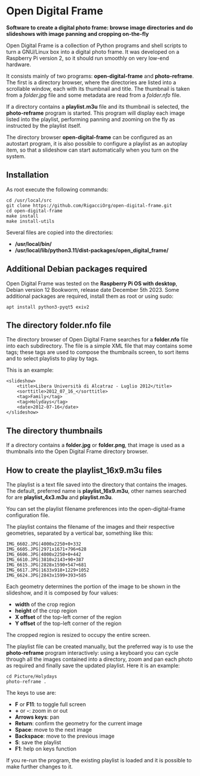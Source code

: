 # Open Digital Frame

**Software to create a digital photo frame: browse image directories and do slideshows with image panning and cropping on-the-fly**

Open Digital Frame is a collection of Python programs and shell 
scripts to turn a GNU/Linux box into a digital photo frame. It 
was developed on a Raspberry Pi version 2, so it should run 
smoothly on very low-end hardware.

It consists mainly of two programs: **open-digital-frame** and 
**photo-reframe**. The first is a directory browser, where the 
directories are listed into a scrollable window, each with its 
thumbnail and title. The thumbnail is taken from a _folder.jpg_ 
file and some metadata are read from a _folder.nfo_ file.

If a directory contains a **playlist.m3u** file and its 
thumbnail is selected, the **photo-reframe** program is started. 
This program will display each image listed into the playlist, 
performing panning and zooming on the fly as instructed by the 
playlist itself.

The directory browser **open-digital-frame** can be configured 
as an autostart program, it is also possible to configure a 
playlist as an autoplay item, so that a slideshow can start 
automatically when you turn on the system.

## Installation

As root execute the following commands:


```
cd /usr/local/src
git clone https://github.com/RigacciOrg/open-digital-frame.git
cd open-digital-frame
make install
make install-utils
```

Several files are copied into the directories:

* **/usr/local/bin/**
* **/usr/local/lib/python3.11/dist-packages/open_digital_frame/**


## Additional Debian packages required

Open Digital Frame was tested on the **Raspberry Pi OS with desktop**,
Debian version 12 Bookworm, release date December 5th 2023. Some 
additional packages are required, install them as root or using 
sudo:

```
apt install python3-pyqt5 exiv2
```

## The directory folder.nfo file

The directory browser of Open Digital Frame searches for a 
**folder.nfo** file into each subdirectory. The file is a simple 
XML file that may contains some tags; these tags are used to 
compose the thumbnails screen, to sort items and to select 
playlists to play by tags.

This is an example:

```
<slideshow>
    <title>Libera Università di Alcatraz - Luglio 2012</title>
    <sorttitle>2012_07_16_</sorttitle>
    <tag>Family</tag>
    <tag>Holydays</tag>
    <date>2012-07-16</date>
</slideshow>
```

## The directory thumbnails

If a directory contains a **folder.jpg** or **folder.png**, that 
image is used as a thumbnails into the Open Digital Frame 
directory browser.

## How to create the playlist_16x9.m3u files

The playlist is a text file saved into the directory that
contains the images. The default, preferred name is
**playlist_16x9.m3u**, other names searched for are
**playlist_4x3.m3u** and **playlist.m3u**.

You can set the playlist filename preferences into the
open-digital-frame configuration file.

The playlist contains the filename of the images and their
respective geometries, separated by a vertical bar, something
like this:

```
IMG_6602.JPG|4000x2250+0+332
IMG_6605.JPG|2971x1671+796+628
IMG_6606.JPG|4000x2250+0+442
IMG_6610.JPG|3810x2143+90+387
IMG_6615.JPG|2828x1590+547+681
IMG_6617.JPG|1633x918+1229+1052
IMG_6624.JPG|2843x1599+393+585
```

Each geometry determines the portion of the image to be shown in
the slideshow, and it is composed by four values:

* **width** of the crop region
* **height** of the crop region
* **X offset** of the top-left corner of the region
* **Y offset** of the top-left corner of the region

The cropped region is resized to occupy the entire screen.

The playlist file can be created manually, but the preferred way 
is to use the **photo-reframe** program interactively: using a 
keyboard you can cycle through all the images contained into a 
directory, zoom and pan each photo as required and finally save 
the updated playlist. Here it is an example:

```
cd Picture/Holydays
photo-reframe .
```
The keys to use are:

* **F** or **F11**: to toggle full screen
* **+** or **-**: zoom in or out
* **Arrows keys**: pan
* **Return**: confirm the geometry for the current image
* **Space**: move to the next image
* **Backspace**: move to the previous image
* **S**: save the playlist
* **F1**: help on keys function

If you re-run the program, the existing playlist is loaded and 
it is possible to make further changes to it.
